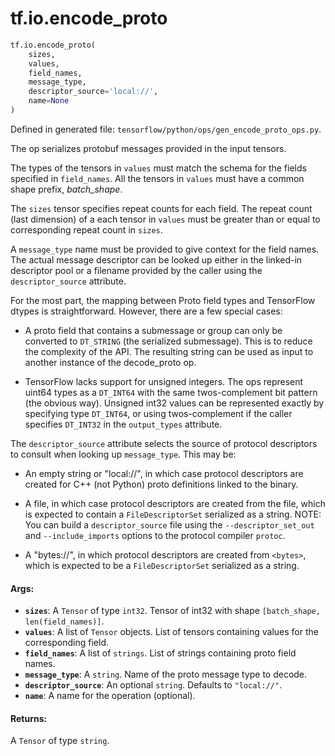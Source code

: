 <div itemscope itemtype="http://developers.google.com/ReferenceObject">
<meta itemprop="name" content="tf.io.encode_proto" />
<meta itemprop="path" content="Stable" />
</div>

# tf.io.encode_proto

``` python
tf.io.encode_proto(
    sizes,
    values,
    field_names,
    message_type,
    descriptor_source='local://',
    name=None
)
```



Defined in generated file: `tensorflow/python/ops/gen_encode_proto_ops.py`.

The op serializes protobuf messages provided in the input tensors.

The types of the tensors in `values` must match the schema for the fields
specified in `field_names`. All the tensors in `values` must have a common
shape prefix, *batch_shape*.

The `sizes` tensor specifies repeat counts for each field.  The repeat count
(last dimension) of a each tensor in `values` must be greater than or equal
to corresponding repeat count in `sizes`.

A `message_type` name must be provided to give context for the field names.
The actual message descriptor can be looked up either in the linked-in
descriptor pool or a filename provided by the caller using the
`descriptor_source` attribute.

For the most part, the mapping between Proto field types and TensorFlow dtypes
is straightforward. However, there are a few special cases:

- A proto field that contains a submessage or group can only be converted
to `DT_STRING` (the serialized submessage). This is to reduce the complexity
of the API. The resulting string can be used as input to another instance of
the decode_proto op.

- TensorFlow lacks support for unsigned integers. The ops represent uint64
types as a `DT_INT64` with the same twos-complement bit pattern (the obvious
way). Unsigned int32 values can be represented exactly by specifying type
`DT_INT64`, or using twos-complement if the caller specifies `DT_INT32` in
the `output_types` attribute.

The `descriptor_source` attribute selects the source of protocol
descriptors to consult when looking up `message_type`. This may be:

- An empty string  or "local://", in which case protocol descriptors are
created for C++ (not Python) proto definitions linked to the binary.

- A file, in which case protocol descriptors are created from the file,
which is expected to contain a `FileDescriptorSet` serialized as a string.
NOTE: You can build a `descriptor_source` file using the `--descriptor_set_out`
and `--include_imports` options to the protocol compiler `protoc`.

- A "bytes://<bytes>", in which protocol descriptors are created from `<bytes>`,
which is expected to be a `FileDescriptorSet` serialized as a string.

#### Args:

* <b>`sizes`</b>: A `Tensor` of type `int32`.
    Tensor of int32 with shape `[batch_shape, len(field_names)]`.
* <b>`values`</b>: A list of `Tensor` objects.
    List of tensors containing values for the corresponding field.
* <b>`field_names`</b>: A list of `strings`.
    List of strings containing proto field names.
* <b>`message_type`</b>: A `string`. Name of the proto message type to decode.
* <b>`descriptor_source`</b>: An optional `string`. Defaults to `"local://"`.
* <b>`name`</b>: A name for the operation (optional).


#### Returns:

A `Tensor` of type `string`.